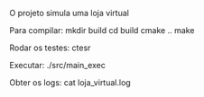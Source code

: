 O projeto simula uma loja virtual

Para compilar: 
  mkdir build
  cd build
  cmake ..
  make

Rodar os testes:
  ctesr

Executar:
  ./src/main_exec

Obter os logs:
  cat loja_virtual.log

